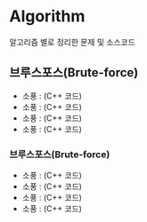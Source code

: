 # Algorithm
알고리즘 별로 정리한 문제 및 소스코드

## 브루스포스(Brute-force)
* 소풍 : (C++ 코드)
* 소풍 : (C++ 코드)
* 소풍 : (C++ 코드)
* 소풍 : (C++ 코드)


### 브루스포스(Brute-force)
* 소풍 : (C++ 코드)
* 소풍 : (C++ 코드)
* 소풍 : (C++ 코드)
* 소풍 : (C++ 코드)

